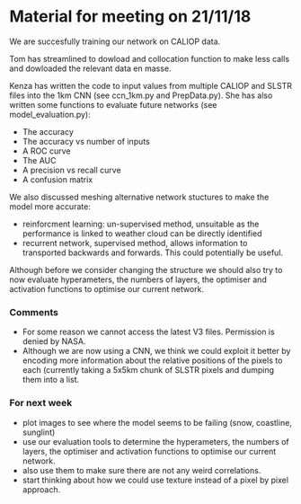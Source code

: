# Material for meeting on 21/11/18

We are succesfully training our network on CALIOP data. 

Tom has streamlined to dowload and collocation function to make less calls and dowloaded the relevant data en masse. 

Kenza has written the code to input values from multiple CALIOP and SLSTR files into the 1km CNN (see ccn_1km.py and PrepData.py). She has also written some functions to evaluate future networks (see model_evaluation.py):
* The accuracy
* The accuracy vs number of inputs
* A ROC curve 
* The AUC 
* A precision vs recall curve
* A confusion matrix 

We also discussed meshing alternative network stuctures to make the model more accurate:
* reinforcment learning: un-supervised method, unsuitable as the performance is linked to weather cloud can be directly identified 
* recurrent network, supervised method, allows information to transported backwards and forwards. This could potentially be useful. 

Although before we consider changing the structure we should also try to now evaluate hyperameters, the numbers of layers, the optimiser and activation functions to optimise our current network. 

### Comments 
* For some reason we cannot access the latest V3 files. Permission is denied by NASA.
* Although we are now using a CNN, we think we could exploit it better by encoding more information about the relative positions of the pixels to each (currently taking a 5x5km chunk of SLSTR pixels and dumping them into a list. 

### For next week
*  plot images to see where the model seems to be failing (snow, coastline, sunglint)
*  use our evaluation tools to determine the hyperameters, the numbers of layers, the optimiser and activation functions to optimise our current network.
*  also use them to make sure there are not any weird correlations.
*  start thinking about how we could use texture instead of a pixel by pixel approach. 
